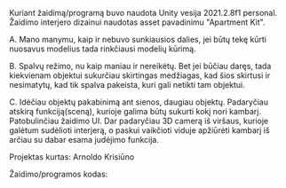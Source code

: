 Kuriant žaidimą/programą buvo naudota Unity vesija 2021.2.8f1 personal.
Žaidimo interjero dizainui naudotas asset pavadinimu "Apartment Kit".

A. Mano manymu, kaip ir nebuvo sunkiausios dalies, jei būtų tekę kūrti nuosavus modelius tada rinkčiausi modelių kūrimą.

B. Spalvų režimo, nu kaip maniau ir nereikėtų. Bet jei būčiau daręs, tada kiekvienam objektui sukurčiau skirtingas medžiagas,
 	kad šios skirtusi ir nesimatytų, kad tik spalva pakeista, kuri gali netikti tam objektui.
	
C. Idėčiau objektų pakabinimą ant sienos, daugiau objektų. 
	Padaryčiau atskirą funkciją(sceną), kurioje galima būtų sukurti kokį nori kambarį.
	Patobulinčiau žaidimo UI.
	Dar padaryčiau 3D camerą iš viršaus, kurioje galėtum sudėlioti interjerą, o paskui vaikčioti viduje apžiūrėti kambarį iš arčiau su dabar esama judėjimo funkcija.


Projektas kurtas:
Arnoldo Krisiūno





Žaidimo/programos kodas:
